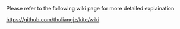 Please refer to the following wiki page for more detailed explaination

https://github.com/thuliangjz/kite/wiki